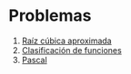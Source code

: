 # Problemas

1. [Raíz cúbica aproximada](https://github.com/EduPH/Problemas/tree/master/Cube_Root/Cube_Root.hs)
2. [Clasificación de funciones](https://github.com/EduPH/Problemas/tree/master/Functional_Fun/Functional_Fun.hs)
3. [Pascal](https://github.com/EduPH/Problemas/blob/master/Pascal/Pascal.hs)
